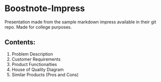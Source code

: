 # Boostnote-Impress
Presentation made from the sample markdown impress available in their git repo.
Made for college purposes.

## Contents:
1. Problem Description
2. Customer Requirements 
3. Product Functionalties
4. House of Quality Diagram
5. Similar Products (Pros and Cons)
